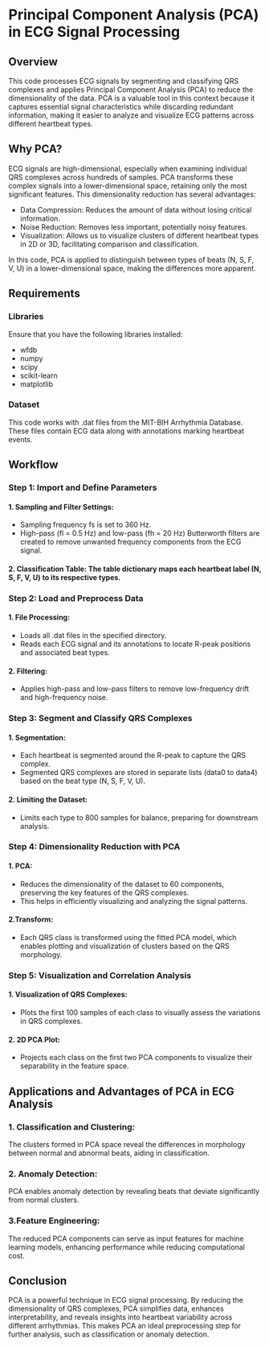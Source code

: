 # Principal Component Analysis (PCA) in ECG Signal Processing
## Overview
This code processes ECG signals by segmenting and classifying QRS complexes and applies Principal Component Analysis (PCA) to reduce the dimensionality of the data. PCA is a valuable tool in this context because it captures essential signal characteristics while discarding redundant information, making it easier to analyze and visualize ECG patterns across different heartbeat types.
## Why PCA?
ECG signals are high-dimensional, especially when examining individual QRS complexes across hundreds of samples. PCA transforms these complex signals into a lower-dimensional space, retaining only the most significant features. This dimensionality reduction has several advantages:
- Data Compression: Reduces the amount of data without losing critical information.
- Noise Reduction: Removes less important, potentially noisy features.
- Visualization: Allows us to visualize clusters of different heartbeat types in 2D or 3D, facilitating comparison and classification.

In this code, PCA is applied to distinguish between types of beats (N, S, F, V, U) in a lower-dimensional space, making the differences more apparent.



## Requirements
### Libraries
Ensure that you have the following libraries installed:
- wfdb
- numpy
- scipy
- scikit-learn
- matplotlib

### Dataset
This code works with .dat files from the MIT-BIH Arrhythmia Database. These files contain ECG data along with annotations marking heartbeat events.


##  Workflow

### Step 1: Import and Define Parameters
#### 1. Sampling and Filter Settings:
- Sampling frequency fs is set to 360 Hz.
- High-pass (fl = 0.5 Hz) and low-pass (fh = 20 Hz) Butterworth filters are created to remove unwanted frequency components from the ECG signal.
#### 2. Classification Table: The table dictionary maps each heartbeat label (N, S, F, V, U) to its respective types.

### Step 2: Load and Preprocess Data
#### 1. File Processing:
- Loads all .dat files in the specified directory.
- Reads each ECG signal and its annotations to locate R-peak positions and associated beat types.
#### 2. Filtering:
- Applies high-pass and low-pass filters to remove low-frequency drift and high-frequency noise.


### Step 3: Segment and Classify QRS Complexes
#### 1. Segmentation:
- Each heartbeat is segmented around the R-peak to capture the QRS complex.
- Segmented QRS complexes are stored in separate lists (data0 to data4) based on the beat type (N, S, F, V, U).
#### 2. Limiting the Dataset:
- Limits each type to 800 samples for balance, preparing for downstream analysis.


### Step 4: Dimensionality Reduction with PCA
#### 1. PCA:
- Reduces the dimensionality of the dataset to 60 components, preserving the key features of the QRS complexes.
- This helps in efficiently visualizing and analyzing the signal patterns.

#### 2.Transform:
- Each QRS class is transformed using the fitted PCA model, which enables plotting and visualization of clusters based on the QRS morphology.

### Step 5: Visualization and Correlation Analysis
#### 1. Visualization of QRS Complexes:
- Plots the first 100 samples of each class to visually assess the variations in QRS complexes.

#### 2. 2D PCA Plot:
- Projects each class on the first two PCA components to visualize their separability in the feature space.


## Applications and Advantages of PCA in ECG Analysis
### 1. Classification and Clustering:
The clusters formed in PCA space reveal the differences in morphology between normal and abnormal beats, aiding in classification.
### 2. Anomaly Detection:
PCA enables anomaly detection by revealing beats that deviate significantly from normal clusters.
### 3.Feature Engineering:
The reduced PCA components can serve as input features for machine learning models, enhancing performance while reducing computational cost.

## Conclusion
PCA is a powerful technique in ECG signal processing. By reducing the dimensionality of QRS complexes, PCA simplifies data, enhances interpretability, and reveals insights into heartbeat variability across different arrhythmias. This makes PCA an ideal preprocessing step for further analysis, such as classification or anomaly detection.


